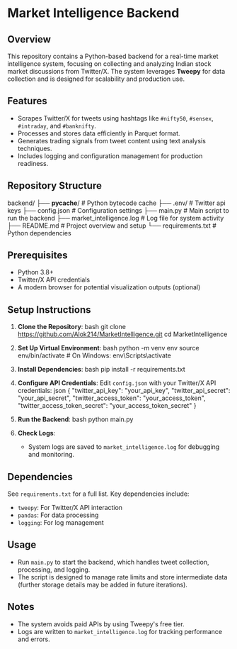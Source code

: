 # Market Intelligence Backend

## Overview
This repository contains a Python-based backend for a real-time market intelligence system, focusing on collecting and analyzing Indian stock market discussions from Twitter/X. The system leverages **Tweepy** for data collection and is designed for scalability and production use.

## Features
- Scrapes Twitter/X for tweets using hashtags like `#nifty50`, `#sensex`, `#intraday`, and `#banknifty`.
- Processes and stores data efficiently in Parquet format.
- Generates trading signals from tweet content using text analysis techniques.
- Includes logging and configuration management for production readiness.

## Repository Structure

backend/
├── __pycache__/          # Python bytecode cache
├── .env/                 # Twitter api keys
├── config.json           # Configuration settings 
├── main.py               # Main script to run the backend
├── market_intelligence.log # Log file for system activity
├── README.md             # Project overview and setup
└── requirements.txt      # Python dependencies


## Prerequisites
- Python 3.8+
- Twitter/X API credentials
- A modern browser for potential visualization outputs (optional)

## Setup Instructions
1. **Clone the Repository**:
   bash
   git clone https://github.com/Alok214/MarketIntelligence.git
   cd MarketIntelligence
   

2. **Set Up Virtual Environment**:
   bash
   python -m venv env
   source env/bin/activate  # On Windows: env\Scripts\activate
   

3. **Install Dependencies**:
   bash
   pip install -r requirements.txt
   

4. **Configure API Credentials**:
   Edit `config.json` with your Twitter/X API credentials:
   json
   {
     "twitter_api_key": "your_api_key",
     "twitter_api_secret": "your_api_secret",
     "twitter_access_token": "your_access_token",
     "twitter_access_token_secret": "your_access_token_secret"
   }
   

5. **Run the Backend**:
   bash
   python main.py
   

6. **Check Logs**:
   - System logs are saved to `market_intelligence.log` for debugging and monitoring.

## Dependencies
See `requirements.txt` for a full list. Key dependencies include:
- `tweepy`: For Twitter/X API interaction
- `pandas`: For data processing
- `logging`: For log management

## Usage
- Run `main.py` to start the backend, which handles tweet collection, processing, and logging.
- The script is designed to manage rate limits and store intermediate data (further storage details may be added in future iterations).

## Notes
- The system avoids paid APIs by using Tweepy's free tier.
- Logs are written to `market_intelligence.log` for tracking performance and errors.

